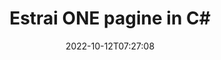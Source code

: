 ---
############################# Static ############################
layout: "auto-gen-merger"
date: 2022-10-12T07:27:08
draft: false
otherformats: ott pdf pps ppsx ppt pptx rtf tex vdx vsdm vsdx vssm vssx vstm vstx vsx

############################# Head ############################
head_title: "Estrai ONE pagine in C#"
head_description: "Estrai rapidamente le pagine da un file ONE in C#. Salva il nuovo documento contenente le pagine selezionate utilizzando l'API di fusione documenti."

############################# Header ############################
title: "Estrai ONE pagine in C#"
description: "Estrai ONE pagine con poche righe di codice .NET."
bg_image: "https://cms.admin.containerize.com/templates/aspose/App_Themes/V3/images/bg/header1.png"
bg_overlay: false
button:
    enable: true
    icon: "fas fa-arrow-down"
    label: "Scarica la prova gratuita"
    link: "https://downloads.groupdocs.com/merger/net"

############################# SubMenu ############################
submenu:
    enable: true

    left:
        img_alt: "GroupDocs.Merger for .NET"
        image: "https://cms.admin.containerize.com/templates/groupdocs/images/product-logos/90x90-noborder/groupdocs-merger-net.png"
        product: "GroupDocs.Merger"
        platform: ".NET"

    middle:
        button:

            # button loop
            - link: "https://apireference.groupdocs.com/merger/net"
              text: "Riferimento API"

            # button loop
            - link: "https://github.com/groupdocs-merger"
              text: "Esempi di codice"

            # button loop
            - link: "https://products.groupdocs.app/merger/family"
              text: "Dimostrazioni dal vivo"

            # button loop
            - link: "https://purchase.groupdocs.com/pricing/merger/net"
              text: "Prezzo"

    right:
        link_download: "https://downloads.groupdocs.com/merger"
        link_learn: "https://docs.groupdocs.com/merger/net"
        link_buy: "https://purchase.groupdocs.com"

############################# About ############################
about:
    enable: true
    title: "Informazioni sull'API GroupDocs.Merger for .NET"
    content: |
        [GroupDocs.Merger for .NET](/it/merger/net/) offre una soluzione semplice per unire e dividere in modo sicuro tra un'ampia gamma di formati di documenti tra cui PDF, Microsoft Office (Word, Excel, PowerPoint , OneNote), OpenDocument, HTML, immagini e molti altri all'interno delle applicazioni .NET. Aggiungendo solo poche righe di codice, esegui diverse operazioni sui documenti come spostare, rimuovere, ruotare, scambiare, estrarre o modificare l'orientamento delle pagine all'interno dei documenti. L'API per la fusione dei documenti supporta anche l'anteprima delle pagine del documento come immagine per analizzare la struttura del documento, la formattazione e il contenuto della pagina.
        
        L'API GroupDocs.Merger è la scelta giusta per le soluzioni aziendali che richiedono funzionalità di estrazione di pagine di file. Queste API sono ben supportate su tutti i principali sistemi operativi e piattaforme, incluso .NET Framework, .NET Standard, .NET Core, Mono.

############################# Steps ############################
steps:
    enable: true
    title_left: "Estrai ONE pagine di file in .NET"
    content_left: |
        [GroupDocs.Merger for .NET](/it/merger/net/) consente agli sviluppatori di C# di estrarre facilmente le pagine desiderate da un file ONE e salvarlo come un nuovo file contenente le pagine selezionate implementando alcuni semplici passaggi.
        
        * Inizializza **ExtractOptions** con i numeri di pagina che dovrebbero apparire nel documento risultante.
        * Crea una nuova istanza di **Merger** e passa il percorso del documento di origine come parametro del costruttore.
        * Chiama **ExtractPages** e passa l'oggetto **ExtractOptions**.
        * Chiama **Salva** e specifica il percorso del file per salvare il documento risultante.

    title_right: "Requisiti di sistema"
    content_right: |
        Le API GroupDocs.Merger for .NET sono supportate su tutte le principali piattaforme e sistemi operativi. Prima di eseguire il codice seguente, assicurati di avere i seguenti prerequisiti installati sul tuo sistema.

        * Sistemi operativi: Microsoft Windows, Linux, MacOS
        * Ambienti di sviluppo: Visual Studio, Xamarin, MonoDevelop
        * Quadri: .NET Framework, .NET Standard, .NET Core, Mono
        * Scarica l'ultima versione di GroupDocs.Merger for .NET da [NuGet](https://www.nuget.org/packages/groupdocs.merger)
         
    code: |
     {{% merger/additional-styles %}}
     {{< merger/code-merger title="Come estrarre le pagine di file ONE utilizzando il codice di esempio C#">}}

        ```csharp    
        // Estrai ONE pagine di file utilizzando l'API GroupDocs.Merger
        // Inizializza la classe ExtractOptions con i numeri di pagina selezionati
        ExtractOptions extractOptions = new ExtractOptions(new int[] { 2, 5 });

        // Istanzia la fusione con il documento di input ONE
        using (Merger merger = new Merger("input.one"))
          {
            // Chiama il metodo ExtractPages e passagli l'oggetto ExtractOptions
            merger.ExtractPages(extractOptions);
    
            // Chiama il metodo Save per salvare il documento di output con le pagine estratte
            merger.Save("output.one");
          }
        ```
     {{< /merger/code-merger >}}

############################# Demos ############################
demos:
    enable: true
    title: "Demo dal vivo - Estrai ONE pagine online"
    content: |
       Estrai subito ONE pagine di file visitando il sito Web [GroupDocs.Merger Live Demos](https://products.groupdocs.app/splitter/extract-pages/one).
       La demo dal vivo ha i seguenti vantaggi.
        
############################# About Formats ############################
about_formats:
    enable: true

############################# More Formats ############################
more_formats:
    enable: true
    title: "Estrai pagine da altri formati di documenti"
    content: |
        .NET documenta l'API di fusione e divisione per formati di file e immagini. Estrai alcuni dei formati di file più diffusi come indicato di seguito.

############################# Back to top ###############################
back_to_top:
    enable: true
---